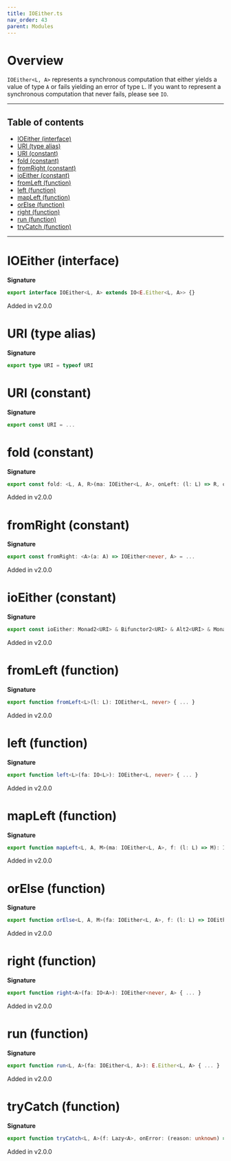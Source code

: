 ```yaml
---
title: IOEither.ts
nav_order: 43
parent: Modules
---
```


# Overview

`IOEither<L, A>` represents a synchronous computation that either yields a value of type `A` or fails yielding an
error of type `L`. If you want to represent a synchronous computation that never fails, please see `IO`.

---

<h2 class="text-delta">Table of contents</h2>

- [IOEither (interface)](#ioeither-interface)
- [URI (type alias)](#uri-type-alias)
- [URI (constant)](#uri-constant)
- [fold (constant)](#fold-constant)
- [fromRight (constant)](#fromright-constant)
- [ioEither (constant)](#ioeither-constant)
- [fromLeft (function)](#fromleft-function)
- [left (function)](#left-function)
- [mapLeft (function)](#mapleft-function)
- [orElse (function)](#orelse-function)
- [right (function)](#right-function)
- [run (function)](#run-function)
- [tryCatch (function)](#trycatch-function)

---

# IOEither (interface)

**Signature**

```ts
export interface IOEither<L, A> extends IO<E.Either<L, A>> {}
```

Added in v2.0.0

# URI (type alias)

**Signature**

```ts
export type URI = typeof URI
```

# URI (constant)

**Signature**

```ts
export const URI = ...
```

# fold (constant)

**Signature**

```ts
export const fold: <L, A, R>(ma: IOEither<L, A>, onLeft: (l: L) => R, onRight: (a: A) => R) => IO<R> = ...
```

Added in v2.0.0

# fromRight (constant)

**Signature**

```ts
export const fromRight: <A>(a: A) => IOEither<never, A> = ...
```

Added in v2.0.0

# ioEither (constant)

**Signature**

```ts
export const ioEither: Monad2<URI> & Bifunctor2<URI> & Alt2<URI> & MonadThrow2<URI> = ...
```

Added in v2.0.0

# fromLeft (function)

**Signature**

```ts
export function fromLeft<L>(l: L): IOEither<L, never> { ... }
```

Added in v2.0.0

# left (function)

**Signature**

```ts
export function left<L>(fa: IO<L>): IOEither<L, never> { ... }
```

Added in v2.0.0

# mapLeft (function)

**Signature**

```ts
export function mapLeft<L, A, M>(ma: IOEither<L, A>, f: (l: L) => M): IOEither<M, A> { ... }
```

Added in v2.0.0

# orElse (function)

**Signature**

```ts
export function orElse<L, A, M>(fa: IOEither<L, A>, f: (l: L) => IOEither<M, A>): IOEither<M, A> { ... }
```

Added in v2.0.0

# right (function)

**Signature**

```ts
export function right<A>(fa: IO<A>): IOEither<never, A> { ... }
```

Added in v2.0.0

# run (function)

**Signature**

```ts
export function run<L, A>(fa: IOEither<L, A>): E.Either<L, A> { ... }
```

Added in v2.0.0

# tryCatch (function)

**Signature**

```ts
export function tryCatch<L, A>(f: Lazy<A>, onError: (reason: unknown) => L): IOEither<L, A> { ... }
```

Added in v2.0.0
